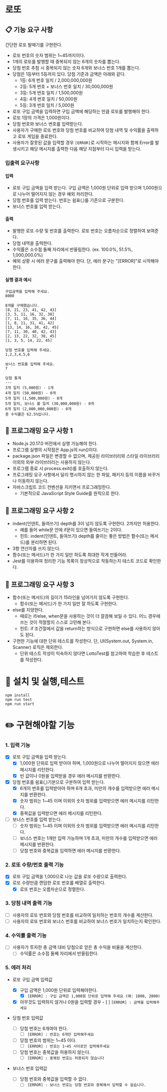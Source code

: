 # 로또

## 📋 기능 요구 사항

간단한 로또 발매기를 구현한다.

- 로또 번호의 숫자 범위는 1~45까지이다.
- 1개의 로또를 발행할 때 중복되지 않는 6개의 숫자를 뽑는다.
- 당첨 번호 추첨 시 중복되지 않는 숫자 6개와 보너스 번호 1개를 뽑는다.
- 당첨은 1등부터 5등까지 있다. 당첨 기준과 금액은 아래와 같다.
  - 1등: 6개 번호 일치 / 2,000,000,000원
  - 2등: 5개 번호 + 보너스 번호 일치 / 30,000,000원
  - 3등: 5개 번호 일치 / 1,500,000원
  - 4등: 4개 번호 일치 / 50,000원
  - 5등: 3개 번호 일치 / 5,000원
- 로또 구입 금액을 입력하면 구입 금액에 해당하는 만큼 로또를 발행해야 한다.
- 로또 1장의 가격은 1,000원이다.
- 당첨 번호와 보너스 번호를 입력받는다.
- 사용자가 구매한 로또 번호와 당첨 번호를 비교하여 당첨 내역 및 수익률을 출력하고 로또 게임을 종료한다.
- 사용자가 잘못된 값을 입력할 경우 `[ERROR]`로 시작하는 메시지와 함께 Error를 발생시키고 해당 메시지를 출력한 다음 해당 지점부터 다시 입력을 받는다.

### 입출력 요구사항

#### 입력

- 로또 구입 금액을 입력 받는다. 구입 금액은 1,000원 단위로 입력 받으며 1,000원으로 나누어 떨어지지 않는 경우 예외 처리한다.
- 당첨 번호를 입력 받는다. 번호는 쉼표(,)를 기준으로 구분한다.
- 보너스 번호를 입력 받는다.

#### 출력

- 발행한 로또 수량 및 번호를 출력한다. 로또 번호는 오름차순으로 정렬하여 보여준다.
- 당첨 내역을 출력한다.
- 수익률은 소수점 둘째 자리에서 반올림한다. (ex. 100.0%, 51.5%, 1,000,000.0%)
- 예외 상황 시 에러 문구를 출력해야 한다. 단, 에러 문구는 "[ERROR]"로 시작해야 한다.

#### 실행 결과 예시

```
구입금액을 입력해 주세요.
8000

8개를 구매했습니다.
[8, 21, 23, 41, 42, 43]
[3, 5, 11, 16, 32, 38]
[7, 11, 16, 35, 36, 44]
[1, 8, 11, 31, 41, 42]
[13, 14, 16, 38, 42, 45]
[7, 11, 30, 40, 42, 43]
[2, 13, 22, 32, 38, 45]
[1, 3, 5, 14, 22, 45]

당첨 번호를 입력해 주세요.
1,2,3,4,5,6

보너스 번호를 입력해 주세요.
7

당첨 통계
---
3개 일치 (5,000원) - 1개
4개 일치 (50,000원) - 0개
5개 일치 (1,500,000원) - 0개
5개 일치, 보너스 볼 일치 (30,000,000원) - 0개
6개 일치 (2,000,000,000원) - 0개
총 수익률은 62.5%입니다.
```

## 🔧 프로그래밍 요구 사항 1

- Node.js 20.17.0 버전에서 실행 가능해야 한다.
- 프로그램 실행의 시작점은 App.js의 run()이다.
- package.json 파일은 변경할 수 없으며, 제공된 라이브러리와 스타일 라이브러리 이외의 외부 라이브러리는 사용하지 않는다.
- 프로그램 종료 시 process.exit()를 호출하지 않는다.
- 프로그래밍 요구 사항에서 달리 명시하지 않는 한 파일, 패키지 등의 이름을 바꾸거나 이동하지 않는다.
- 자바스크립트 코드 컨벤션을 지키면서 프로그래밍한다.
  - 기본적으로 JavaScript Style Guide를 원칙으로 한다.

## 🔧 프로그래밍 요구 사항 2

- indent(인덴트, 들여쓰기) depth를 3이 넘지 않도록 구현한다. 2까지만 허용한다.
  - 예를 들어 while문 안에 if문이 있으면 들여쓰기는 2이다.
  - 힌트: indent(인덴트, 들여쓰기) depth를 줄이는 좋은 방법은 함수(또는 메서드)를 분리하면 된다.
- 3항 연산자를 쓰지 않는다.
- 함수(또는 메서드)가 한 가지 일만 하도록 최대한 작게 만들어라.
- Jest를 이용하여 정리한 기능 목록이 정상적으로 작동하는지 테스트 코드로 확인한다.

## 🔧 프로그래밍 요구 사항 3

- 함수(또는 메서드)의 길이가 15라인을 넘어가지 않도록 구현한다.
  - 함수(또는 메서드)가 한 가지 일만 잘 하도록 구현한다.
- else를 지양한다.
  - 때로는 if/else, when문을 사용하는 것이 더 깔끔해 보일 수 있다. 어느 경우에 쓰는 것이 적절할지 스스로 고민해 본다.
  - 힌트: if 조건절에서 값을 return하는 방식으로 구현하면 else를 사용하지 않아도 된다.
- 구현한 기능에 대한 단위 테스트를 작성한다. 단, UI(System.out, System.in, Scanner) 로직은 제외한다.
  - 단위 테스트 작성이 익숙하지 않다면 LottoTest를 참고하여 학습한 후 테스트를 작성한다.

# 🚀 설치 및 실행,테스트

```
npm install
npm run test
npm run start
```

# ✏️ 구현해야할 기능

### 1. 입력 기능

- [x] 로또 구입 금액을 입력 받는다.
  - [x] 1,000원 단위로 입력 받아야 하며, 1,000원으로 나누어 떨어지지 않으면 에러 메시지를 리턴한다.
  - [x] 빈 값이나 0원을 입력받을 경우 에러 메시지를 반환한다.
- [x] 당첨 번호를 쉼표(,)기분으로 구분하여 입력 받는다.
  - [x] 6개의 번호를 입력받아야 하며 6개 초과, 미만의 개수를 입력받으면 에러 메시지를 반환한다.
  - [x] 숫자 범위는 1~45 이며 이외의 숫자 범위를 입력받으면 에러 메시지를 리턴한다.
  - [x] 중복값을 입력받으면 에러 메시지를 리턴한다.
- [ ] 보너스 번호를 입력 받는다.
  - [ ] 숫자 범위는 1~45 이며 이외의 숫자 범위를 입력받으면 에러 메시지를 리턴한다.
  - [ ] 보너스 번호는 1개만 입력 가능하며 1개 초과, 미만의 개수를 입력받으면 에러 메시지를 반환한다.
  - [ ] 당첨 번호와 중복값을 입력하면 에러 메시지를 반환한다.

### 2. 로또 수량/번호 출력 기능

- [x] 로또 구입 금액을 1,000으로 나눈 값을 로또 수량으로 출력한다.
- [x] 로또 수량만큼 랜덤한 로또 번호를 배열로 출력한다.
  - [x] 로또 번호는 오름차순으로 정렬한다.

### 3. 당첨 내역 출력 기능

- [ ] 사용자의 로또 번호와 당첨 번호를 비교하여 일치하는 번호의 개수를 계산한다.
- [ ] 사용자의 로또 번호와 보너스 번호를 비교하여 보너스 번호가 일치하는지 확인한다.

### 4. 수익률 출력 기능

- [ ] 사용자가 투자한 총 금액 대비 당첨으로 얻은 총 수익을 비율을 계산한다.
  - [ ] 수익률은 소수점 둘째 자리에서 반올림한다.

### 5. 에러 처리

- 로또 구입 금액 입력값

  - [x] 구입 금액은 1,000원 단위로 입력해야한다.
    - [x] `[ERROR] : 구입 금액은 1,000원 단위로 입력해 주세요 (예: 1000, 2000)`
  - [x] 아무것도 입력하지 않거나 0원을 입력할 경우 - [ ] `[ERROR] : 금액을 입력해주세요`

- 당첨 번호 입력값

  - [ ] 당첨 번호는 6개여야 한다.
    - [ ] `[ERROR] : 번호는 6개만 입력해주세요`
  - [ ] 당첨 번호의 범위는 1~45 이다.
    - [ ] `[ERROR] : 번호는 1~45 사이로만 입력해주세요`
  - [ ] 당첨 번호는 중복값을 허용하지 않는다.
    - [ ] `[ERROR] : 중복된 번호는 허용되지 않습니다`

- 보너스 번호 입력값
  - [ ] 당첨 번호와 중복값을 입력할 수 없다.
    - [ ] `[ERROR] : 보너스 번호는 당첨 번호와 중복해서 입력할 수 없습니다.`
